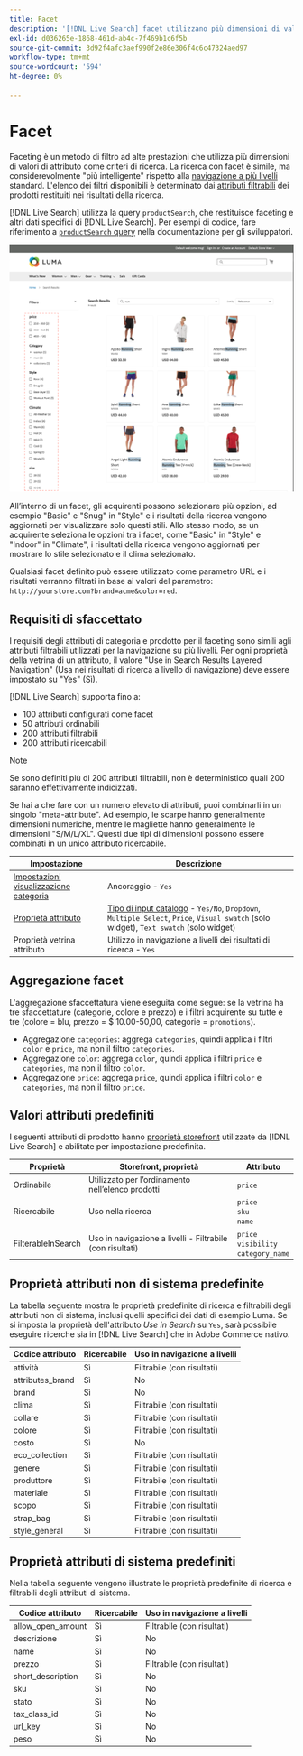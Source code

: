 ```yaml
---
title: Facet
description: '[!DNL Live Search] facet utilizzano più dimensioni di valori di attributo come criteri di ricerca.'
exl-id: d036265e-1868-461d-ab4c-7f469b1c6f5b
source-git-commit: 3d92f4afc3aef990f2e86e306f4c6c47324aed97
workflow-type: tm+mt
source-wordcount: '594'
ht-degree: 0%

---
```


# Facet

Faceting è un metodo di filtro ad alte prestazioni che utilizza più dimensioni di valori di attributo come criteri di ricerca. La ricerca con facet è simile, ma considerevolmente &quot;più intelligente&quot; rispetto alla [navigazione a più livelli](https://experienceleague.adobe.com/docs/commerce-admin/catalog/catalog/navigation/navigation-layered.html) standard. L&#39;elenco dei filtri disponibili è determinato dai [attributi filtrabili](https://experienceleague.adobe.com/docs/commerce-admin/catalog/catalog/navigation/navigation-layered.html#filterable-attributes) dei prodotti restituiti nei risultati della ricerca.

[!DNL Live Search] utilizza la query `productSearch`, che restituisce faceting e altri dati specifici di [!DNL Live Search]. Per esempi di codice, fare riferimento a [`productSearch` query](https://developer.adobe.com/commerce/services/graphql/live-search/product-search/) nella documentazione per gli sviluppatori.

![Risultati ricerca filtrati](assets/storefront-search-results-run.png)

All’interno di un facet, gli acquirenti possono selezionare più opzioni, ad esempio &quot;Basic&quot; e &quot;Snug&quot; in &quot;Style&quot; e i risultati della ricerca vengono aggiornati per visualizzare solo questi stili. Allo stesso modo, se un acquirente seleziona le opzioni tra i facet, come &quot;Basic&quot; in &quot;Style&quot; e &quot;Indoor&quot; in &quot;Climate&quot;, i risultati della ricerca vengono aggiornati per mostrare lo stile selezionato e il clima selezionato.

Qualsiasi facet definito può essere utilizzato come parametro URL e i risultati verranno filtrati in base ai valori del parametro: `http://yourstore.com?brand=acme&color=red`.

## Requisiti di sfaccettato

I requisiti degli attributi di categoria e prodotto per il faceting sono simili agli attributi filtrabili utilizzati per la navigazione su più livelli. Per ogni proprietà della vetrina di un attributo, il valore &quot;Use in Search Results Layered Navigation&quot; (Usa nei risultati di ricerca a livello di navigazione) deve essere impostato su &quot;Yes&quot; (Sì).

[!DNL Live Search] supporta fino a:

* 100 attributi configurati come facet
* 50 attributi ordinabili
* 200 attributi filtrabili
* 200 attributi ricercabili

>[!NOTE]
>
> Se sono definiti più di 200 attributi filtrabili, non è deterministico quali 200 saranno effettivamente indicizzati.

Se hai a che fare con un numero elevato di attributi, puoi combinarli in un singolo &quot;meta-attribute&quot;. Ad esempio, le scarpe hanno generalmente dimensioni numeriche, mentre le magliette hanno generalmente le dimensioni &quot;S/M/L/XL&quot;. Questi due tipi di dimensioni possono essere combinati in un unico attributo ricercabile.

| Impostazione | Descrizione |
|--- |--- |
| [Impostazioni visualizzazione categoria](https://experienceleague.adobe.com/docs/commerce-admin/catalog/categories/create/categories-display-settings.html) | Ancoraggio - `Yes` |
| [Proprietà attributo](https://experienceleague.adobe.com/docs/commerce-admin/catalog/product-attributes/create/attribute-product-create.html) | [Tipo di input catalogo](https://experienceleague.adobe.com/docs/commerce-admin/catalog/product-attributes/attributes-input-types.html) - `Yes/No`, `Dropdown`, `Multiple Select`, `Price`, `Visual swatch` (solo widget), `Text swatch` (solo widget) |
| Proprietà vetrina attributo | Utilizzo in navigazione a livelli dei risultati di ricerca - `Yes` |

## Aggregazione facet

L&#39;aggregazione sfaccettatura viene eseguita come segue: se la vetrina ha tre sfaccettature (categorie, colore e prezzo) e i filtri acquirente su tutte e tre (colore = blu, prezzo = $ 10.00-50,00, categorie = `promotions`).

* Aggregazione `categories`: aggrega `categories`, quindi applica i filtri `color` e `price`, ma non il filtro `categories`.
* Aggregazione `color`: aggrega `color`, quindi applica i filtri `price` e `categories`, ma non il filtro `color`.
* Aggregazione `price`: aggrega `price`, quindi applica i filtri `color` e `categories`, ma non il filtro `price`.

## Valori attributi predefiniti

I seguenti attributi di prodotto hanno [proprietà storefront](https://experienceleague.adobe.com/docs/commerce-admin/catalog/product-attributes/product-attributes.html) utilizzate da [!DNL Live Search] e abilitate per impostazione predefinita.

| Proprietà | Storefront, proprietà | Attributo |
|---|---|---|
| Ordinabile | Utilizzato per l’ordinamento nell’elenco prodotti | `price` |
| Ricercabile | Uso nella ricerca | `price` <br />`sku`<br />`name` |
| FilterableInSearch | Uso in navigazione a livelli - Filtrabile (con risultati) | `price`<br />`visibility`<br />`category_name` |

## Proprietà attributi non di sistema predefinite

La tabella seguente mostra le proprietà predefinite di ricerca e filtrabili degli attributi non di sistema, inclusi quelli specifici dei dati di esempio Luma. Se si imposta la proprietà dell&#39;attributo *Use in Search* su `Yes`, sarà possibile eseguire ricerche sia in [!DNL Live Search] che in Adobe Commerce nativo.

| Codice attributo | Ricercabile | Uso in navigazione a livelli |
|--- |--- |--- |
| attività | Sì | Filtrabile (con risultati) |
| attributes_brand | Sì | No |
| brand | Sì | No |
| clima | Sì | Filtrabile (con risultati) |
| collare | Sì | Filtrabile (con risultati) |
| colore | Sì | Filtrabile (con risultati) |
| costo | Sì | No |
| eco_collection | Sì | Filtrabile (con risultati) |
| genere | Sì | Filtrabile (con risultati) |
| produttore | Sì | Filtrabile (con risultati) |
| materiale | Sì | Filtrabile (con risultati) |
| scopo | Sì | Filtrabile (con risultati) |
| strap_bag | Sì | Filtrabile (con risultati) |
| style_general | Sì | Filtrabile (con risultati) |

## Proprietà attributi di sistema predefiniti

Nella tabella seguente vengono illustrate le proprietà predefinite di ricerca e filtrabili degli attributi di sistema.

| Codice attributo | Ricercabile | Uso in navigazione a livelli |
|--- |--- |--- |
| allow_open_amount | Sì | Filtrabile (con risultati) |
| descrizione | Sì | No |
| name | Sì | No |
| prezzo | Sì | Filtrabile (con risultati) |
| short_description | Sì | No |
| sku | Sì | No |
| stato | Sì | No |
| tax_class_id | Sì | No |
| url_key | Sì | No |
| peso | Sì | No |
